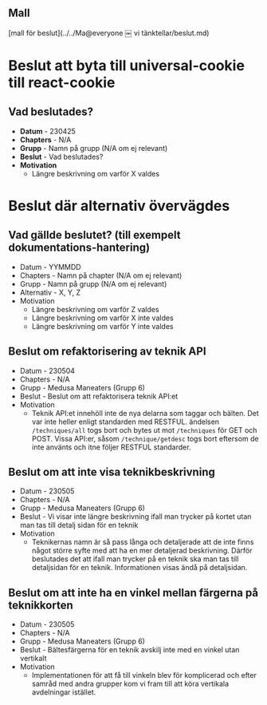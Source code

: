 ## Mall
[mall för beslut](../../Ma@everyone﻿ ￼ vi tänktellar/beslut.md)


# Beslut att byta till universal-cookie till react-cookie

## Vad beslutades?

- **Datum** - 230425
- **Chapters** - N/A
- **Grupp** -  Namn på grupp (N/A om ej relevant)
- **Beslut** - Vad beslutades?
- **Motivation**
  - Längre beskrivning om varför X valdes


# Beslut där alternativ övervägdes

## Vad gällde beslutet? (till exempelt dokumentations-hantering)

- Datum - YYMMDD
- Chapters - Namn på chapter (N/A om ej relevant)
- Grupp - Namn på grupp (N/A om ej relevant)
- Alternativ - X, Y, Z
- Motivation
  - Längre beskrivning om varför Z valdes
  - Längre beskrivning om varför X inte valdes
  - Längre beskrivning om varför Y inte valdes


## Beslut om refaktorisering av teknik API

- Datum - 230504
- Chapters - N/A
- Grupp -  Medusa Maneaters (Grupp 6)
- Beslut - Beslut om att refaktorisera teknik API:et
- Motivation
  - Teknik API:et innehöll inte de nya delarna som taggar och bälten. Det var inte heller enligt standarden med RESTFUL. ändelsen `/techniques/all` togs bort och bytes ut mot `/techniques` för GET och POST. Vissa API:er, såsom `/technique/getdesc` togs bort eftersom de inte använts och itne följer RESTFUL standarder.



## Beslut om att inte visa teknikbeskrivning

- Datum - 230505
- Chapters - N/A
- Grupp -  Medusa Maneaters (Grupp 6)
- Beslut - Vi visar inte längre beskrivning ifall man trycker på kortet utan man tas till detalj sidan för en teknik
- Motivation
  - Teknikernas namn är så pass långa och detaljerade att de inte finns något större syfte med att ha en mer detaljerad beskrivning. Därför beslutades det att ifall man trycker på en teknik ska man tas till detaljsidan för en teknik. Informationen visas ändå på detaljsidan.


## Beslut om att inte ha en vinkel mellan färgerna på teknikkorten

- Datum - 230505
- Chapters - N/A
- Grupp -  Medusa Maneaters (Grupp 6)
- Beslut - Bältesfärgerna för en teknik avskilj inte med en vinkel utan vertikalt
- Motivation
  - Implementationen för att få till vinkeln blev för komplicerad och efter samråd med andra grupper kom vi fram till att köra vertikala avdelningar istället. 
